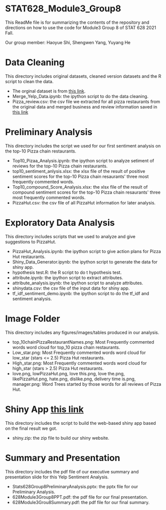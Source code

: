 # STAT628_Module3_Group8
This ReadMe file is for summarizing the contents of the repository and directions on how to use the code for Module3 Group 8 of STAT 628 2021 Fall.

Our group member: Haoyue Shi, Shengwen Yang, Yuyang He

# Data Cleaning
This directory includes original datasets, cleaned version datasets and the R script to clean the data.
* The orginal dataset is from [this link](https://uwmadison.box.com/s/8864nymigxb3r4g2u2o5s74xspsutlrd).
* Merge_Yelp_Data.ipynb: the ipython script to do the data cleaning.
* Pizza_review.csv: the csv file we extracted for all pizza restaurants from the original data and merged business and review information saved in [this link](https://uwmadison.box.com/s/hswuie092epzggiapbz65g4eakqk9cin) 

# Preliminary Analysis
This directory includes the script we used for our first sentiment analysis on the top-10 Pizza chain restaurants.
* Top10_Pizaa_Analysis.ipynb: the ipython script to analyze setiment of reviews for the top-10 Pizza chain restaurants.
* top10_sentiment_anlysis.xlsx: the xlsx file of the result of positive sentiment scores for the top-10 Pizza chain resaurants' three most frequently commented words.
* Top10_compound_Score_Analysis.xlsx: the xlsx file of the result of compound sentiment scores for the top-10 Pizza chain resaurants' three most frequently commented words.
* PizzaHut.csv: the csv file of all PizzaHut information for later analysis.



# Exploratory Data Analysis
This directory includes scripts that we used to analyze and give suggestions to PizzaHut.
* PizzaHut_Analysis.ipynb: the ipython script to give action plans for Pizza Hut restaurants.
* Shiny_Data_Generator.ipynb: the ipython script to generate the data for shiny app.
* hypothesis test.R: the R script to do t hypothesis test.
* attribute.ipynb: the ipython script to extract attributes.
* attribute_analysis.ipynb: the ipython script to analyze attributes.
* shinydata.csv: the csv file of the input data for shiny app. 
* tf_idf_sentiment_demo.ipynb: the ipython script to do the tf_idf and sentiment analysis.

# Image Folder
This directory includes any figures/images/tables produced in our analysis.
* top_10chainPizzaRestaurantNames.png: Most Frequently commented words word cloud for top_10 pizza chain restaurants.
* Low_star.png: Most Frequently commented words word cloud for low_star (stars <= 2.5) Pizza Hut restaurants.
* High_star.png: Most Frequently commented words word cloud for high_star (stars > 2.5) Pizza Hut restaurants.
* love.png, lowPizzaHut.png, love this.png, love the.png, likePizzaHut.png, hate.png, dislike.png, delivery time is.png, manager.png: Word Trees started by those words for all reviews of Pizza Hut.

# Shiny App [this link](https://wangcongming95.shinyapps.io/PizzaHut/)
This directory includes the script to build the web-based shiny app based on the final result we got.
* shiny.zip: the zip file to build our shiny website.


# Summary and Presentation
This directory includes the pdf file of our executive summary and presentation slide for this Yelp Sentiment Analysis.
* Stats628Group8PreliminaryAnalysis.pptx: the pptx file for our Preliminary Analysis.
* 628Module3Group8PPT.pdf: the pdf file for our final presentation.
* 628Module3Grou8Summary.pdf: the pdf file for our final summary.
